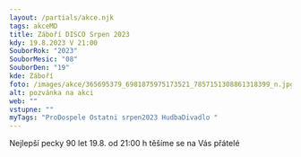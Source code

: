 ```yaml
---
layout: /partials/akce.njk
tags: akceMD
title: Záboří DISCO Srpen 2023
kdy: 19.8.2023 V 21:00
SouborRok: "2023"
SouborMesic: "08"
SouborDen: "19"
kde: Záboří
foto: /images/akce/365695379_6981875975173521_7857151308861318399_n.jpg
alt: pozvánka na akci
web: ""
vstupne: ""
myTags: "ProDospele Ostatni srpen2023 HudbaDivadlo "
---
```

<!--StartFragment-->

Nejlepší pecky 90 let 19.8. od 21:00 h těšíme se na Vás přátelé

<!--EndFragment-->